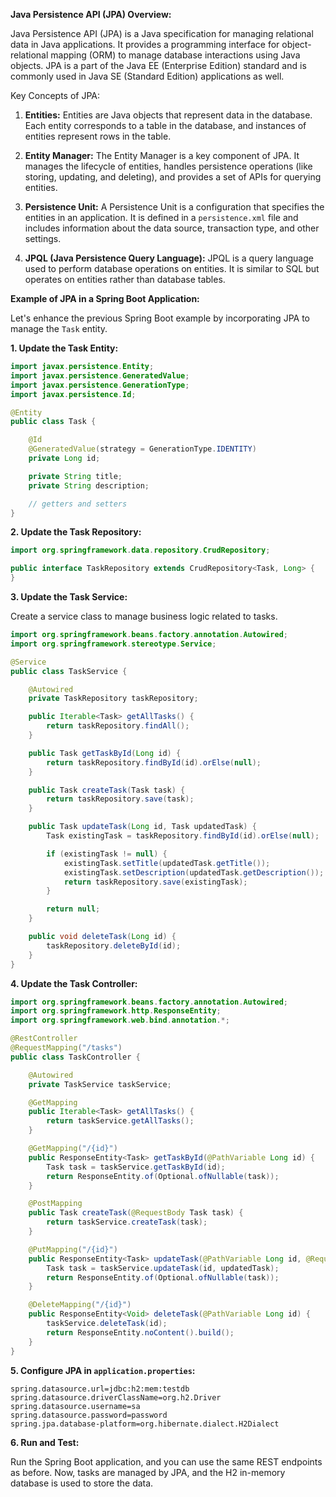 **Java Persistence API (JPA) Overview:**

Java Persistence API (JPA) is a Java specification for managing relational data in Java applications. It provides a programming interface for object-relational mapping (ORM) to manage database interactions using Java objects. JPA is a part of the Java EE (Enterprise Edition) standard and is commonly used in Java SE (Standard Edition) applications as well.

Key Concepts of JPA:

1. **Entities:** Entities are Java objects that represent data in the database. Each entity corresponds to a table in the database, and instances of entities represent rows in the table.

2. **Entity Manager:** The Entity Manager is a key component of JPA. It manages the lifecycle of entities, handles persistence operations (like storing, updating, and deleting), and provides a set of APIs for querying entities.

3. **Persistence Unit:** A Persistence Unit is a configuration that specifies the entities in an application. It is defined in a `persistence.xml` file and includes information about the data source, transaction type, and other settings.

4. **JPQL (Java Persistence Query Language):** JPQL is a query language used to perform database operations on entities. It is similar to SQL but operates on entities rather than database tables.

**Example of JPA in a Spring Boot Application:**

Let's enhance the previous Spring Boot example by incorporating JPA to manage the `Task` entity.

**1. Update the Task Entity:**

```java
import javax.persistence.Entity;
import javax.persistence.GeneratedValue;
import javax.persistence.GenerationType;
import javax.persistence.Id;

@Entity
public class Task {

    @Id
    @GeneratedValue(strategy = GenerationType.IDENTITY)
    private Long id;

    private String title;
    private String description;

    // getters and setters
}
```

**2. Update the Task Repository:**

```java
import org.springframework.data.repository.CrudRepository;

public interface TaskRepository extends CrudRepository<Task, Long> {
}
```

**3. Update the Task Service:**

Create a service class to manage business logic related to tasks.

```java
import org.springframework.beans.factory.annotation.Autowired;
import org.springframework.stereotype.Service;

@Service
public class TaskService {

    @Autowired
    private TaskRepository taskRepository;

    public Iterable<Task> getAllTasks() {
        return taskRepository.findAll();
    }

    public Task getTaskById(Long id) {
        return taskRepository.findById(id).orElse(null);
    }

    public Task createTask(Task task) {
        return taskRepository.save(task);
    }

    public Task updateTask(Long id, Task updatedTask) {
        Task existingTask = taskRepository.findById(id).orElse(null);

        if (existingTask != null) {
            existingTask.setTitle(updatedTask.getTitle());
            existingTask.setDescription(updatedTask.getDescription());
            return taskRepository.save(existingTask);
        }

        return null;
    }

    public void deleteTask(Long id) {
        taskRepository.deleteById(id);
    }
}
```

**4. Update the Task Controller:**

```java
import org.springframework.beans.factory.annotation.Autowired;
import org.springframework.http.ResponseEntity;
import org.springframework.web.bind.annotation.*;

@RestController
@RequestMapping("/tasks")
public class TaskController {

    @Autowired
    private TaskService taskService;

    @GetMapping
    public Iterable<Task> getAllTasks() {
        return taskService.getAllTasks();
    }

    @GetMapping("/{id}")
    public ResponseEntity<Task> getTaskById(@PathVariable Long id) {
        Task task = taskService.getTaskById(id);
        return ResponseEntity.of(Optional.ofNullable(task));
    }

    @PostMapping
    public Task createTask(@RequestBody Task task) {
        return taskService.createTask(task);
    }

    @PutMapping("/{id}")
    public ResponseEntity<Task> updateTask(@PathVariable Long id, @RequestBody Task updatedTask) {
        Task task = taskService.updateTask(id, updatedTask);
        return ResponseEntity.of(Optional.ofNullable(task));
    }

    @DeleteMapping("/{id}")
    public ResponseEntity<Void> deleteTask(@PathVariable Long id) {
        taskService.deleteTask(id);
        return ResponseEntity.noContent().build();
    }
}
```

**5. Configure JPA in `application.properties`:**

```properties
spring.datasource.url=jdbc:h2:mem:testdb
spring.datasource.driverClassName=org.h2.Driver
spring.datasource.username=sa
spring.datasource.password=password
spring.jpa.database-platform=org.hibernate.dialect.H2Dialect
```

**6. Run and Test:**

Run the Spring Boot application, and you can use the same REST endpoints as before. Now, tasks are managed by JPA, and the H2 in-memory database is used to store the data.

